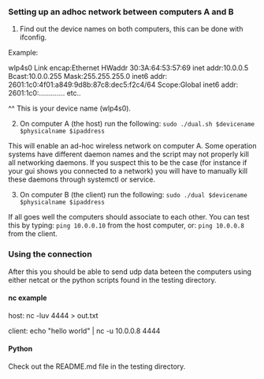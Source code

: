### Setting up an adhoc network between computers A and B

1) Find out the device names on both computers, this can be done with ifconfig.

Example:

wlp4s0    Link encap:Ethernet  HWaddr 30:3A:64:53:57:69
          inet addr:10.0.0.5  Bcast:10.0.0.255  Mask:255.255.255.0
          inet6 addr: 2601:1c0:4f01:a849:9d8b:87c8:dec5:f2c4/64 Scope:Global
          inet6 addr: 2601:1c0:............. etc..

 ^^ This is your device name (wlp4s0).

2) On computer A (the host) run the following:
`sudo ./dual.sh $devicename $physicalname $ipaddress`

This will enable an ad-hoc wireless network on computer A.
Some operation systems have different daemon names and the script may not properly kill all networking daemons. If you suspect this to be the case (for instance if your gui shows you connected to a network) you will have to manually kill these daemons through systemctl or service.

3) On computer B (the client) run the following:
`sudo ./dual $devicename $physicalname $ipaddress`

If all goes well the computers should associate to each other. You can test this by typing:
`ping 10.0.0.10`
from the host computer, or:
`ping 10.0.0.8`
from the client.

### Using the connection

After this you should be able to send udp data beteen the computers using either netcat or the python scripts found in the testing directory.

#### nc example

host:
nc -luv 4444 > out.txt

client:
echo "hello world" | nc -u 10.0.0.8 4444

#### Python

Check out the README.md file in the testing directory.
